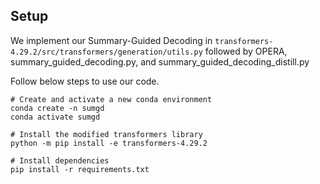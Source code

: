 ## Setup

We implement our Summary-Guided Decoding in `transformers-4.29.2/src/transformers/generation/utils.py` followed by OPERA, summary_guided_decoding.py, and summary_guided_decoding_distill.py

Follow below steps to use our code.
```
# Create and activate a new conda environment
conda create -n sumgd 
conda activate sumgd

# Install the modified transformers library
python -m pip install -e transformers-4.29.2

# Install dependencies
pip install -r requirements.txt
```
